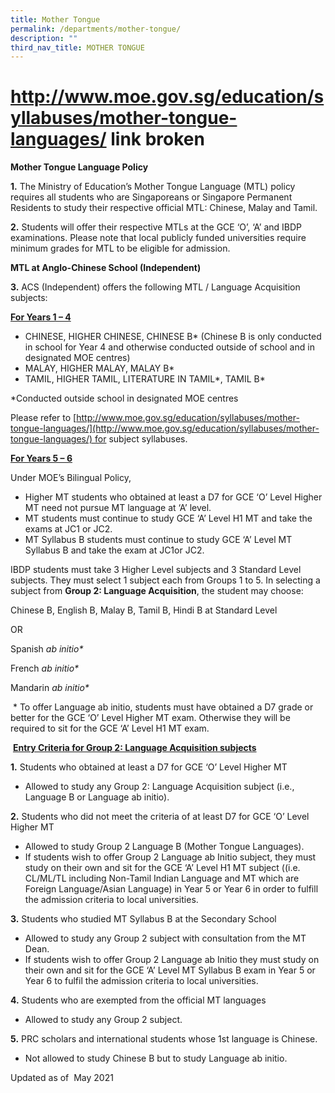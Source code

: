 ```yaml
---
title: Mother Tongue
permalink: /departments/mother-tongue/
description: ""
third_nav_title: MOTHER TONGUE
---
```

# http://www.moe.gov.sg/education/syllabuses/mother-tongue-languages/ link broken

**Mother Tongue Language Policy**

**1\.** The Ministry of Education’s Mother Tongue Language (MTL) policy requires all students who are Singaporeans or Singapore Permanent Residents to study their respective official MTL: Chinese, Malay and Tamil.

**2\.** Students will offer their respective MTLs at the GCE ‘O’, ‘A’ and IBDP examinations. Please note that local publicly funded universities require minimum grades for MTL to be eligible for admission.

**MTL at Anglo-Chinese School (Independent)**

**3\.** ACS (Independent) offers the following MTL / Language Acquisition subjects:

**<u>For Years 1 – 4</u>**

*   CHINESE, HIGHER CHINESE, CHINESE B\* (Chinese B is only conducted in school for Year 4 and otherwise conducted outside of school and in designated MOE centres)
*   MALAY, HIGHER MALAY, MALAY B\*
*   TAMIL, HIGHER TAMIL, LITERATURE IN TAMIL\*, TAMIL B\*

\*Conducted outside school in designated MOE centres

Please refer to [http://www.moe.gov.sg/education/syllabuses/mother-tongue-languages/](http://www.moe.gov.sg/education/syllabuses/mother-tongue-languages/) for subject syllabuses.

**<u>For Years 5 – 6</u>**

Under MOE’s Bilingual Policy,

*   Higher MT students who obtained at least a D7 for GCE ‘O’ Level Higher MT need not pursue MT language at ‘A’ level.
*   MT students must continue to study GCE ‘A’ Level H1 MT and take the exams at JC1 or JC2.
*   MT Syllabus B students must continue to study GCE ‘A’ Level MT Syllabus B and take the exam at JC1or JC2.

IBDP students must take 3 Higher Level subjects and 3 Standard Level subjects. They must select 1 subject each from Groups 1 to 5. In selecting a subject from **Group 2: Language Acquisition**, the student may choose:

Chinese B, English B, Malay B, Tamil B, Hindi B at Standard Level

OR

Spanish _ab initio\*_

French _ab initio\*_

Mandarin _ab initio\*_

 \* To offer Language ab initio, students must have obtained a D7 grade or better for the GCE ‘O’ Level Higher MT exam. Otherwise they will be required to sit for the GCE ‘A’ Level H1 MT exam.

 **<u>Entry Criteria for Group 2: Language Acquisition subjects</u>**

**1\.** Students who obtained at least a D7 for GCE ‘O’ Level Higher MT

*   Allowed to study any Group 2: Language Acquisition subject (i.e., Language B or Language ab initio).

**2\.** Students who did not meet the criteria of at least D7 for GCE ‘O’ Level Higher MT

*   Allowed to study Group 2 Language B (Mother Tongue Languages).
*   If students wish to offer Group 2 Language ab Initio subject, they must study on their own and sit for the GCE ‘A’ Level H1 MT subject ((i.e. CL/ML/TL including Non-Tamil Indian Language and MT which are Foreign Language/Asian Language) in Year 5 or Year 6 in order to fulfill the admission criteria to local universities.

**3\.** Students who studied MT Syllabus B at the Secondary School

*   Allowed to study any Group 2 subject with consultation from the MT Dean.
*   If students wish to offer Group 2 Language ab Initio they must study on their own and sit for the GCE ‘A’ Level MT Syllabus B exam in Year 5 or Year 6 to fulfil the admission criteria to local universities.

**4\.** Students who are exempted from the official MT languages

*   Allowed to study any Group 2 subject.

**5\.** PRC scholars and international students whose 1st language is Chinese.

*   Not allowed to study Chinese B but to study Language ab initio.

Updated as of  May 2021